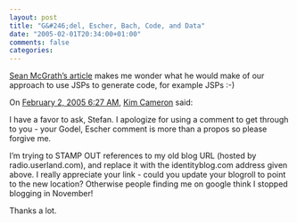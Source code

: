 ```yaml
---
layout: post
title: "G&#246;del, Escher, Bach, Code, and Data"
date: "2005-02-01T20:34:00+01:00"
comments: false
categories: 
---
```


<p><a href="http://www.itworld.com/AppDev/nls_ebusinessescher050201/index.html">Sean McGrath&#8217;s article</a> makes me wonder what he would make of our approach to use JSPs to generate code, for example JSPs :-)</p>

<section class="comments">

<div class="comment" id="comment-445">
On <a href="#comment-445" title="Permalink to this comment">February  2, 2005  6:27 AM</a>, <a href="http://www.identityblog.com" title="http://www.identityblog.com" rel="nofollow">Kim Cameron</a>
said:
<p>I have a favor to ask, Stefan.  I apologize for using a comment to get through to you - your Godel, Escher comment is more than a propos so please forgive me. </p>

<p>I&#8217;m trying to STAMP OUT references to my old blog URL (hosted by radio.userland.com), and replace it with the identityblog.com address given above.  I really appreciate your link - could you update your blogroll to point to the new location?  Otherwise people finding me on google think I stopped blogging in November!</p>

<p>Thanks a lot.</p>


</section>

